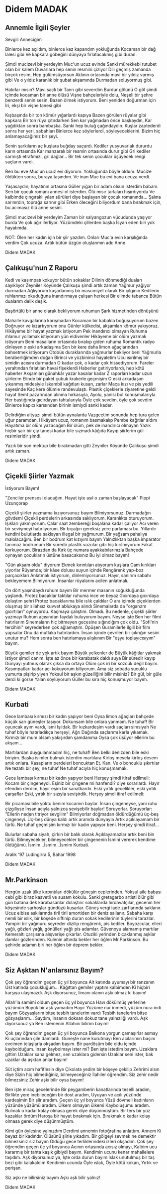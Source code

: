 # Didem MADAK

## Annemle İlgili Şeyler

Sevgili Anneciğim

Binlerce kez açıldım, binlerce kez kapandım yokluğunda
Kocaman bir dağ lalesi gibi
Ve kapkara göbeğini dünyaya fırlatacakmış gibi duran.

Şimdi mucizevi bir yerdeyim
Muc'un ucuz evinde
Sanki mürekkebi rutubet olan bir kalem
Duvarlara hep senin resmini çiziyor
Dili geçmiş zamanda birçok resim,
Hep gülümsüyorsun
Aklının ortasında mavi bir yıldız varmış gibi
Ve o yıldız karanlık bir şubat akşamında
Durmadan soluyormuş gibi.

Hatırlar mısın?
Mavi saçlı bir Tanrı gibi severdim Burdur gölünü
O göl şimdi içimde kocaman bir anne ölüsü
Vişne bahçeleriyle dolu,
Neşeli bir şehre benzerdi senin sesin.
Bazen ölmek istiyorum.
Beni yeniden doğurman için
İri, ekşi bir vişne tanesi gibi

Kışbaşında bir ton kömür yığarlardı kapıya
Bazen görülen rüyalar gibi kapkara
Bir ton rüya çıtırdarken
Sen kar yağmadan önce başkaydın,
Kar yağdıktan sonra bambaşka.
Sanki hep buluğ çağındaydın.
Kuşlar zaptederdi sonra her yeri, sabahları
Binlerce kez söylerlerdi, söyleyeceklerini.
Bizim hiç anlamayacağımız bir şeyi.

Senin şarkıların aç kuşlara buğday saçardı.
Kediler yusyuvarlak dururdu karın ortasında
Kar manzaralı bir resmin ortasında durur gibi
Gri kediler sarmıştı etrafımızı, gri dağlar...
Bir tek senin çocuklar üşüyecek rengi saçların vardı.

Ben bu eve Muc'un ucuz evi diyorum.
Yokluğunda böyle oldum.
Mucize öldükten sonra, buraya taşındım.
Ve inan
Muc bu evi bana ucuza verdi.

Yaşasaydın, hayatının ortasına
Güller yığan bir adam olsun isterdim babam.
Sen bir çocuk romanı annesi ol isterdim.
Ölü mısır tarlaları hışırdıyordu
Ve kalbimde çıngıraklı yılan sürüleri
diye başlayan bir çocuk romanında...
Şalına sarınırdın, toprağa sarınır gibi
Erken öleceğini biliyordum bana bırakmak için,
bu acımasız ölü anne sesini.

Şimdi mucizevi bir yerdeyim
Zaman bir salyangozun vücudunda yaşıyor burda
Ve çok ağır ilerliyor.
Yüzümdeki çillerden başka
İsyan eden biri yok hayatımda.

NOT: Ölen her kadın için bir şiir yazdım.
Onları Muc'a evin karşılığında verdim
Çok ucuza.
Artık bütün üzgün oluşlarımın adı:
Anne.

Didem MADAK

## Çalıkuşu'nun Z Raporu

Kedi ve kasımpatı kokuyor bütün sokaklar
Dilinin dönmediği duaları sayıklıyor
Zeyniler Köyünde Çalıkuşu şimdi artık zaman
Yağmur yağıyor durmadan
Ağlıyorum kaşarlanmış bir masumiyet olarak
Bir çılgının
Kedilerin ruhlarımızı okuduğuna inandırmaya çalışan herkesi
Bir elimde tabanca
Bütün dualarım delik deşik.

Başörtülü bir anne olarak bekliyorum ruhumun
Şark hizmetinden dönüşünü

Mahalle kavgalarına karışmadan
Kocaman bir kabakla boğuşuyorum bazen
Doğruyor ve kızartıyorum onu
Günler külkedisi, akşamları kömür yakıyoruz.
Hikâyeme bir hayat yazmak istiyorum
Pek inandırıcı olmayan
Ruhuma ıhlamur yollamak istiyorum yün eldivenler
Hikâyeme bir ölüm yazmak istiyorum
Beni masalların ortasında bırakıp giden ruhuma
Romantik radyo dinleyen o eski arkadaşıma
Son bir kere daha limon ağaçlarından bahsetmek istiyorum
Otobüs duraklarında yağmurlar bekliyor beni
Yağmurla beraberliğimden doğan
Birinci ve yüzbininci hayaletim
Ucu ısırılmış bir simidin acısını durmadan
O kadar çok, o kadar çok hissediyorum.
Fareler yeraltından fırlatılan havai fişeklerdi
Haberler getiriyorlardı, hep kötü haberler
Akşamları günahkâr yazar kasalar kadar
Z raporları kadar uzun şiirlerim
Elinde bir paket çubuk krakerle geçmişim
O eski arkadaşım yıkanmış midesiyle
İskambil kağıtları kusan, zarlar
Maça kızı ve pis yedili sayesinde
Kaç kere ölümle randevulaştı.
Plastik çiçeklerle ziyaretine geldi hayat
Semt pazarından alınma hırkasıyla,
Ayolu, yanisi bol konuşmalarıyla
Her bastığında gıcırdayan tahtalarıyla
Öyle çok sevdim, öyle çok sevdim
Binlerce kapıcı karısından birinin ismiydi sanki kader.

Delirdiğim altyazı şimdi bütün aynalarda
Vazgeçtim sonunda hep tura gelen uğur paramdan.
Hikâyem ucuz, romanım basmakalıp
Pembe kağıtlar aldım
Hayatıma bir ölüm yazacağım
Bir ölüm, pek de inandırıcı olmayan
Yazık hiçbir şair bir çiy tanesi kadar bile sızmadı kâğıda
Kayıp şiirlerim gül resimleridir şimdi.

Yazık bir son mektup bile bırakmadan gitti
Zeyniler Köyünde Çalıkuşu şimdi artık zaman.

Didem MADAK

## Çiçekli Şiirler Yazmak 
  İstiyorum Bayım!

"Zenciler prensesi olacağım.
                                Hayat işte asıl o zaman başlayacak"
                                                              Pippi Uzunçorap


Çiçekli şiirler yazmama kızıyorsunuz bayım
Bilmiyorsunuz. Darmadağın gövdemi
Çiçekli perdelerin arkasında saklıyorum.
Karanlıkta oturuyorum. Işıkları yakmıyorum.
Çalar saat zembereği boşalana kadar çalıyor
Acı veren bir sevişmeyi hatırlıyorum.
Bir bıçağın gereksiz yere parlaması bu.
Yıllardır kendini bulutlarda saklayan illegal bir yağmurum.
Bir yağsam pahalıya malolacağım.
Ben bir bodrum kat kızıyım bayım
Yalnızlıktan başka imparator tanımaz bodrumum
Bir süredir plastik vazolar gibi hiç kırılmıyorum
Fakat korkuyorum. Birazdan da
Kırk üç numara ayakkabılarınızla
Bahçede oynayan çocukların üstüne basacaksınız
Bu iyi olmaz bayım!

"Gün akşam oldu" diyorum
Ekmek kırıntıları atıyorum kuşlara
Cam kırıkları yiyorlar
Rüyamda; bir kâse dolusu suyun içinde
Rengârenk yap-boz parçacıkları
Anlatmak istiyorum, dinlemiyorsunuz.
Hayır, sanırım sabahı bekleyemem
Bilmiyorum.
İnsanlar rüyalarını acilen anlatmalı.

On dört yaşındaydı ruhum bayım
Bir mermer masanın soğukluğunda yaşlandı.
Protez bacaklar taktılar ruhuma ince ve beyaz
Gıcırdaya gıcırdaya dolaştım şehri
Protez bacaklarıma bile ıslık çaldılar
O ara içimde çiçeklerden oluşmuş
bir silahsız kuvvet ablukaya alındı
Sinemalarda da "organzm gıcırtıları" oynuyordu.
Kaçmaya çalıştım. Olmadı.
Bu nedenle, çiçekli şiirler yazmayı
Ruhum açısından faydalı buluyorum bayım.
Neyse işte
Ben her filmi hatırlarım
Sinemaların hiç bitmeyen gecesine sığındığım çok oldu.
"Sofi'nin tercihini" seyrederken çok ağlamıştım.
Öpüşen Guramilerle ilgili bir film yapsalar
Onu da mutlaka hatırlardım.
İnsan içinde çevrilen bir çıkrığın sesini unutur mu?
Hem sonra ben hatırlamaya alışkınım
Bir "eşya toplayıcısıyım" bayım.

Büyük gemiler de yok artık bayım
Büyük yelkenler de
Büyük kâğıtlar yakmak istiyor şimdi canım.
İşte az önce bir karabatak daldı suya
Bir süredir kayıp
Dünyayı yutmuş olarak çıksa da ortaya
Ölüm çok iri bir sözcük değil bayım.
Kasımpatları kadar acı kokuyorum biliyorum.
Ama siz sobada sucuklu yumurta pişirip yiyen
Yoksul bir aşkın güzelliğini bilir misiniz?
Bir gül, bir güle derdi ki görse
Yalan söylüyorum
Güller bu sıra hiç konuşmuyor bayım.

Didem MADAK

## Kurbati

Gece lambası kırmızı bir kadın yapıyor beni
Oysa limon ağaçları bahçede küçük sarı güneşler taşıyor.
Dokunsam bile onlara yanmam. Ne tuhaf!
Bir oyuncak ayım vardı, ismi Işıldak.
Bir kızkardeşim vardı saçları simsiyah
Ne tuhaf böyle hatırladıkça herşeyi,
Ağrı Dağında saçlarımı karla yıkamak.
Kırmızı bir mum olsam yakışırdım şamdanıma
Oysa çok üşüyor ellerim bu akşam...

Martılardan duygulanmadım hiç, ne tuhaf!
Ben belki denizden bile eski biriyim.
Başka isimler bulmak isterdim martılara
Kirloş mesela kirloş desem artık onlara.
Kasapların perdeleri boncuktan
Et. Kan. Ve o boncuklu şıkırtılar
Ne tezatlı bir şey, ne tuhaf
Ne tuhaf acıyla hiç konuşmamak.

Gece lambası kırmızı bir kadın yapıyor beni
Herşey şimdi itiraf edilmeli:
Kocam bir çingeneydi.
Eşiniz bir çingene mi hanfendi? diye sorarlardı.
Hayır efendim derdim, hayır eşim bir sanatkardır.
Eski yırtık gecelikler, eski yırtık çarşaflar
Eski, yırtık bir sızıyla sevişirdik.
Herşey şimdi itiraf edilmeli:

Bir picaması bile yoktu benim kocamın baylar.
İnsan çingeneyse, yani ruhu çizgiliyse
İnsan acıyla yalnızca sevişebilir baylar!
Soruyorlar. Soruyorlar:
"Ellerin neden titriyor sevgilim"
Bilmiyorlar doğmadan öldürdüğümü üç-beş çingeneyi.
Üç-beş dünya kaldı artık aramda dünyayla
Artık açıklayamam bir türlü.
Ne tuhaf geçmişim kırmızı bir kadın yapıyor beni.
Herşey şimdi itiraf...

Bulurlar sabaha siyah, çirkin bir balık olarak
Açıklayamazlar artık beni bin türlü.
Bilmeyecekler, bilmeyecekler bir çingenenin
İsmini vererek kendime öldüğümü.
İsmim...İsmim...İsmim Kurbati.





Aralık '97
Ludingirra 5, Bahar 1998

Didem MADAK

## Mr.Parkinson

Hergün uzak ülke kırpıntıları dökülür
güneşin ceplerinden. Yoksul aile babası
cebi gibi biraz kasvetli ve susam kokulu.
Sanki gretagarbo artisti ölür gibi
gün batana dek karabasanlar dolaştırır
sokaklarda hırdavatçılar, gecenin her
köşesinde sarhoşlar gündüzü kusarlar.
Güneş vergi iade zarflarında saklanır.
Ucuz elbise askılarında tiril tiril
amortiden bir deniz sallanır.
Sabaha karşı nemli bir ıslık, bir
köşede siftinip duran sokak
kedilerinin tüylerini tarazlar.
Yampiri bir yağmuru seyreder
dizilip rengârenk, pis kediler.
Boyozcular, elleri yağlı, gözleri
yağlı, gönülleri yağlı pis adamlar.
Güvenoyu alamamış martılar
Kemeraltı çarşısına alışverişe
çıkarlar. Otuziki yerinden
bıçaklanmış aşklar damlar
gözlerinden. Kulenin altında
bekler her öğlen Mr.Parkinson.
Bu şehirde adamın biri
her öğlen bir deprem bekler.

Didem MADAK

## Siz Aşktan N'anlarsınız Bayım?

Çok şey öğrendim geçen üç yıl boyunca
Alt katında uyumayı bir ranzanın
Üst katında çocukluğum...
Kâğıttan gemiler yaptım kalbimden
Ki hiçbiri karşıya ulaşmazdı.
Aşk diyorsunuz,
limanı olanın aşkı olmaz ki bayım!

Allah'la samimi oldum geçen üç yıl boyunca
Havı dökülmüş yerlerine yüzümün
Büyük bir aşk yamadım
Hayır
Yüzüme nur inmedi, yüzüm nura indi bayım
Gözyaşlarım bitse tesbih tanelerim vardı
Tesbih tanelerim bitse gözyaşlarım...
Saydım, insanın doksan dokuz tane yalnızlığı vardı.
Aşk diyorsunuz ya
Ben istemenin Allahını bilirim bayım!

Çok şey öğrendim geçen üç yıl boyunca
Balkona yorgun çamaşırlar asmay
Ki uçlarından çile damlardı.
Güneşte nane kurutmayı
Ben acılarımın başını
evcimen telaşlarla okşadım bayım.
Bir pardösüm bile oldu içinde kaybolduğum.
İnsan kaybolmayı ister mi?
Ben işte istedim bayım.
Uzaklara gittim
Uzaklar sana gelmez, sen uzaklara gidersin
Uzaklar seni ister, bak uzaklar da aşktan anlar bayım!

Süt içtim acım hafiflesin diye
Çikolata yedim bir köşeye çekilip
Zehrimi alsın diye
Sizin hiç bilmediğiniz, bilmeyeceğiniz
İlahiler öğrendim.
Siz zehir nedir bilmezsiniz
Zehir aşkı bilir oysa bayım!

Ben işte miraç gecelerinde
Bir peygamberin kanatlarında teselli aradım,
Birlikte yere inebileceğim bir dost aradım,
Uyuyan ve acılı yüzünde kardeşimin
Bir şiir aradım.
Geçen üç yıl boyunca
Yüzü dövmeli kadınların yüzünde yüzümü aradım.
Ülkem olmayan ülkemi
Kayboluşumu aradım.
Bulmak o kadar kolay olmasa gerek diye düşünmüştüm.
Bir ters bir yüz kazaklar ördüm
Haroşa bir hayat bırakmak için.
Bırakmak o kadar kolay olmasa gerek diye düşünmüştüm.

Kimi gün öylesine yalnızdım
Derdimi annemin fotoğrafına anlattım.
Annem
Ki beyaz bir kadındır.
Ölüsünü şiirle yıkadım.
Bir gölgeyi sevmek ne demektir bilmezsiniz siz bayım
Öldüğü gece terliklerindeki izleri okşadım.
Çok şey öğrendim geçen üç yıl boyunca
Acının ortasında acısız olmayı,
Kalbim ucu kararmış bir tahta kaşık gibiydi bayım.
Kendimin ucunu kenar mahallelere taşıdım.
Aşk diyorsunuz ya,
İşte orda durun bayım
Islak unutulmuş bir taş bezi gibi kalakaldım
Kendimin ucunda
Öyle ıslak,
Öyle kötü kokan,
Yırtık ve perişan.

Siz aşkı ne bilirsiniz bayım
Aşkı aşk bilir yalnız!

Didem MADAK